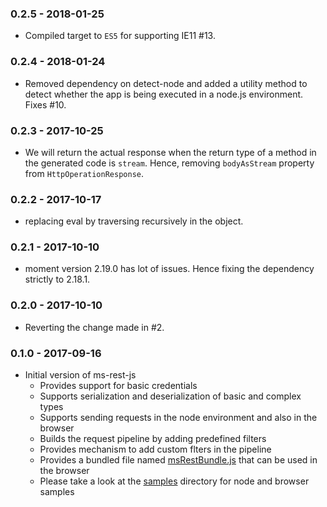 ### 0.2.5 - 2018-01-25
- Compiled target to `ES5` for supporting IE11 #13.

### 0.2.4 - 2018-01-24
- Removed dependency on detect-node and added a utility method to detect whether the app is being executed in a node.js environment. Fixes #10.

### 0.2.3 - 2017-10-25
- We will return the actual response when the return type of a method in the generated code is `stream`.
Hence, removing `bodyAsStream` property from `HttpOperationResponse`.

### 0.2.2 - 2017-10-17
- replacing eval by traversing recursively in the object.

### 0.2.1 - 2017-10-10
- moment version 2.19.0 has lot of issues. Hence fixing the dependency strictly to 2.18.1.
### 0.2.0 - 2017-10-10
- Reverting the change made in #2.

### 0.1.0 - 2017-09-16
- Initial version of ms-rest-js
  - Provides support for basic credentials
  - Supports serialization and deserialization of basic and complex types
  - Supports sending requests in the node environment and also in the browser
  - Builds the request pipeline by adding predefined filters
  - Provides mechanism to add custom flters in the pipeline
  - Provides a bundled file named [msRestBundle.js](./msRestBundle.js) that can be used in the browser
  - Please take a look at the [samples](./samples) directory for node and browser samples
